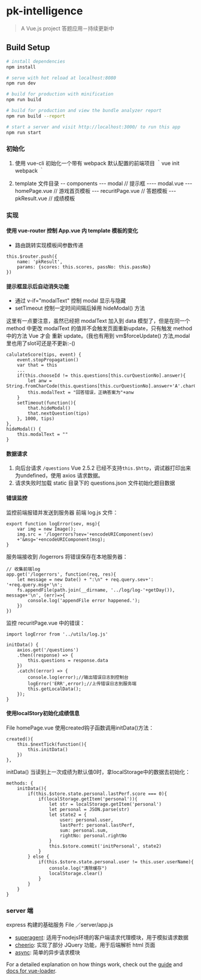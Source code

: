 # pk-intelligence

> A Vue.js project
答题应用－持续更新中

## Build Setup

``` bash
# install dependencies
npm install

# serve with hot reload at localhost:8080
npm run dev

# build for production with minification
npm run build

# build for production and view the bundle analyzer report
npm run build --report

# start a server and visit http://localhost:3000/ to run this app
npm run start
```

### 初始化
1. 使用 vue-cli 初始化一个带有 webpack 默认配置的前端项目
｀vue init webpack ｀

2. template 文件目录
-- components
--- modal               // 提示框
---- modal.vue
--- homePage.vue        // 游戏首页模板
--- recuritPage.vue     // 答题模板
--- pkResult.vue        // 成绩模板

### 实现
#### 使用 vue-router 控制 App.vue 内 template 模板的变化
- 路由跳转实现模板间参数传递
```
this.$router.push({
    name: 'pkResult', 
    params: {scores: this.scores, passNo: this.passNo}
})
```
#### 提示框显示后自动消失功能
- 通过 v-if="modalText" 控制 modal 显示与隐藏
- setTimeout 控制一定时间间隔后掉用 hideModal() 方法

这里有一点要注意，虽然已经把 modalText 加入到 data 模型了，但是在同一个 method 中更改 modalText 的值并不会触发页面重新update，只有触发 method 中的方法 Vue 才会 重新 update。(我也有用到 vm$forceUpdate() 方法,modal里也用了slot可还是不更新:-()

```
calulateScore(tips, event) {
    event.stopPropagation()
    var that = this
    ...
    if(this.chooseId != this.questions[this.curQuestionNo].answer){
        let anw =  String.fromCharCode(this.questions[this.curQuestionNo].answer+'A'.charCodeAt())
        this.modalText = "回答错误，正确答案为"+anw            
    }
    setTimeout(function(){
        that.hideModal()
        that.nextQuestion(tips)
    }, 1000, tips)
},
hideModal() {
    this.modalText = ""
}
```

#### 数据请求
1. 向后台请求 `/questions` Vue 2.5.2 已经不支持`this.$http`，调试器打印出来为undefined，使用 axios 请求数据。
2. 请求失败时加载 static 目录下的 questions.json 文件初始化题目数据

#### 错误监控
监控前端报错并发送到服务器
前端 log.js 文件：
```
export function logError(sev, msg){
    var img = new Image();
    img.src = '/logerrors?sev='+encodeURIComponent(sev)
    +'&msg='+encodeURIComponent(msg);
}
```
服务端接收到 /logerrors 将错误保存在本地服务器：
```
// 收集前端log
app.get('/logerrors', function(req, res){
	let message = new Date() + ":\n" + req.query.sev+':  '+req.query.msg+'\n';
	fs.appendFile(path.join(__dirname, '../log/log-'+getDay()), message+'\n', (err)=>{
		console.log('appendFile error happened.');
	})
})
```

监控 recuritPage.vue 中的错误：
```
import logError from '../utils/log.js'

initData() {
    axios.get('/questions')
    .then((response) => {
        this.questions = response.data
    })
    .catch((error) => {
        console.log(error);//输出错误日志到控制台
        logError('ERR',error);//上传错误日志到服务端
        this.getLocalData();
    });
}
```

#### 使用localStory初始化成绩信息
File homePage.vue
使用created钩子函数调用initData()方法：
```
created(){
    this.$nextTick(function(){
        this.initData()
    })   
},
```
initData() 当读到上一次成绩为默认值0时，拿localStorage中的数据去初始化：
```
methods: {
    initData(){
        if(this.$store.state.personal.lastPerf.score === 0){
            if(localStorage.getItem('personal')){
                let str = localStorage.getItem('personal')
                let personal = JSON.parse(str)
                let state2 = {
                    user: personal.user,
                    lastPerf: personal.lastPerf,
                    sum: personal.sum,
                    rightNo: personal.rightNo
                }                
                this.$store.commit('initPersonal', state2)  
            }                                          
        } else {
            if(this.$store.state.personal.user != this.user.userName){
                console.log("清除缓存")
                localStorage.clear()
            }                
        }
    }
}
```


### server 端
express 构建的基础服务
File ／server/app.js
- [superagent](http://visionmedia.github.io/superagent/): 适用于nodejs环境的客户端请求代理模块，用于模拟请求数据
- [cheerio](https://github.com/cheeriojs/cheerio): 实现了部分 JQuery 功能，用于后端解析 html 页面
- [async](https://caolan.github.io/async/): 简单的异步请求模块

For a detailed explanation on how things work, check out the [guide](http://vuejs-templates.github.io/webpack/) and [docs for vue-loader](http://vuejs.github.io/vue-loader).
